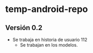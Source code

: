 # temp-android-repo

## Versión 0.2

- Se trabaja en historia de usuario 112
    - Se trabajan en los modelos.